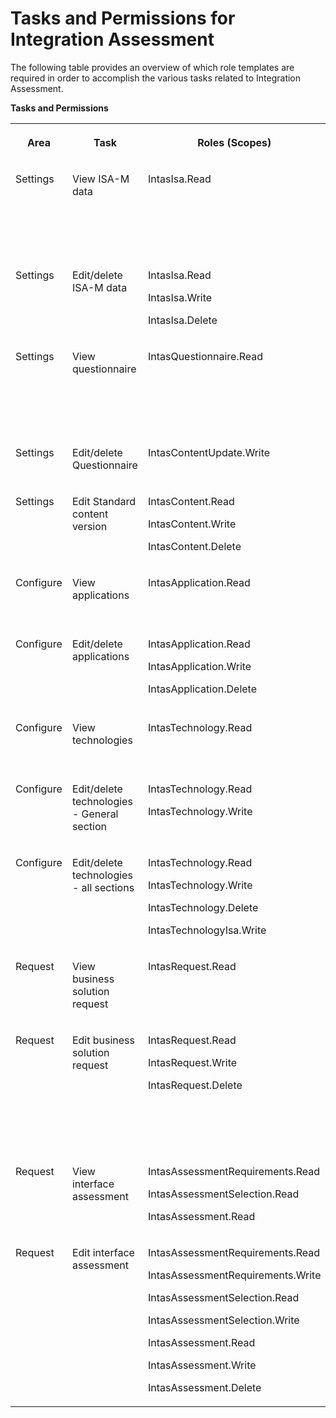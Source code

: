 <!-- loio693e14fcd6184691a79bc75e10bec805 -->

# Tasks and Permissions for Integration Assessment 

The following table provides an overview of which role templates are required in order to accomplish the various tasks related to Integration Assessment.

**Tasks and Permissions**


<table>
<tr>
<th valign="top">

Area

</th>
<th valign="top">

Task

</th>
<th valign="top">

Roles \(Scopes\)

</th>
<th valign="top">

Role-Templates

</th>
<th valign="top">

Persona

</th>
</tr>
<tr>
<td valign="top">

Settings

</td>
<td valign="top">

View ISA-M data

</td>
<td valign="top">

IntasIsa.Read

</td>
<td valign="top">

IntasIsaRead

</td>
<td valign="top">

Integration Architect

Business Domain Expert

</td>
</tr>
<tr>
<td valign="top">

Settings

</td>
<td valign="top">

Edit/delete ISA-M data

</td>
<td valign="top">

IntasIsa.Read

IntasIsa.Write

IntasIsa.Delete

</td>
<td valign="top">

IntasIsaWrite

</td>
<td valign="top">

Enterprise Architect

</td>
</tr>
<tr>
<td valign="top">

Settings

</td>
<td valign="top">

View questionnaire

</td>
<td valign="top">

IntasQuestionnaire.Read

</td>
<td valign="top">

IntasQuestionnaireRead

</td>
<td valign="top">

Integration Architect

Business Domain Expert

</td>
</tr>
<tr>
<td valign="top">

Settings

</td>
<td valign="top">

Edit/delete Questionnaire

</td>
<td valign="top">

IntasContentUpdate.Write

</td>
<td valign="top">

IntasQuestionnaireWrite

</td>
<td valign="top">

Enterprise Architect

</td>
</tr>
<tr>
<td valign="top">

Settings

</td>
<td valign="top">

Edit Standard content version

</td>
<td valign="top">

IntasContent.Read

IntasContent.Write

IntasContent.Delete

</td>
<td valign="top">

IntasContentUpdateWrite

</td>
<td valign="top">

Enterprise Architect

</td>
</tr>
<tr>
<td valign="top">

Configure

</td>
<td valign="top">

View applications

</td>
<td valign="top">

IntasApplication.Read

</td>
<td valign="top">

IntasApplicationRead

</td>
<td valign="top">

Business Domain Expert

</td>
</tr>
<tr>
<td valign="top">

Configure

</td>
<td valign="top">

Edit/delete applications

</td>
<td valign="top">

IntasApplication.Read

IntasApplication.Write

IntasApplication.Delete

</td>
<td valign="top">

IntasApplicationWrite

</td>
<td valign="top">

Enterprise Architect

Integration Architect

</td>
</tr>
<tr>
<td valign="top">

Configure

</td>
<td valign="top">

View technologies

</td>
<td valign="top">

IntasTechnology.Read

</td>
<td valign="top">

IntasTechnologyRead

</td>
<td valign="top">

Business Domain Expert

</td>
</tr>
<tr>
<td valign="top">

Configure

</td>
<td valign="top">

Edit/delete technologies - General section

</td>
<td valign="top">

IntasTechnology.Read

IntasTechnology.Write

</td>
<td valign="top">

IntasTechnologyGeneralWrite

</td>
<td valign="top">

Integration Architect

</td>
</tr>
<tr>
<td valign="top">

Configure

</td>
<td valign="top">

Edit/delete technologies - all sections

</td>
<td valign="top">

IntasTechnology.Read

IntasTechnology.Write

IntasTechnology.Delete

IntasTechnologyIsa.Write

</td>
<td valign="top">

IntasTechnologyWrite

</td>
<td valign="top">

Enterprise Architect

</td>
</tr>
<tr>
<td valign="top">

Request

</td>
<td valign="top">

View business solution request

</td>
<td valign="top">

IntasRequest.Read

</td>
<td valign="top">

IntasRequestRead

</td>
<td valign="top">

All personas are allowed

</td>
</tr>
<tr>
<td valign="top">

Request

</td>
<td valign="top">

Edit business solution request

</td>
<td valign="top">

IntasRequest.Read

IntasRequest.Write

IntasRequest.Delete

</td>
<td valign="top">

IntasRequestWrite

</td>
<td valign="top">

Enterprise Architect

Integration Architect

Business Domain Expert

</td>
</tr>
<tr>
<td valign="top">

Request

</td>
<td valign="top">

View interface assessment

</td>
<td valign="top">

IntasAssessmentRequirements.Read

IntasAssessmentSelection.Read

IntasAssessment.Read

</td>
<td valign="top">

IntasAssessmentRead

</td>
<td valign="top">

Business Domain Expert

</td>
</tr>
<tr>
<td valign="top">

Request

</td>
<td valign="top">

Edit interface assessment

</td>
<td valign="top">

IntasAssessmentRequirements.Read

IntasAssessmentRequirements.Write

IntasAssessmentSelection.Read

IntasAssessmentSelection.Write

IntasAssessment.Read

IntasAssessment.Write

IntasAssessment.Delete

</td>
<td valign="top">

IntasAssessmentWrite

</td>
<td valign="top">

Enterprise Architect

Integration Architect

</td>
</tr>
</table>

